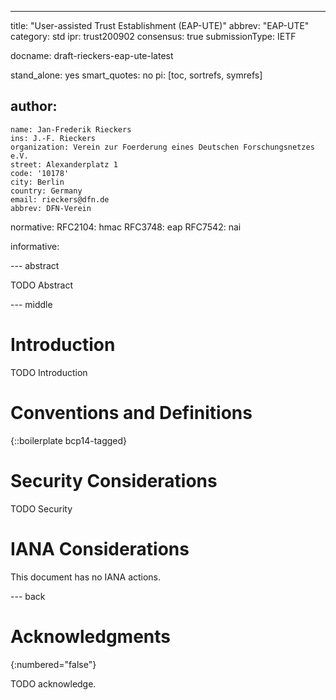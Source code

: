 ---
title: "User-assisted Trust Establishment (EAP-UTE)"
abbrev: "EAP-UTE"
category: std
ipr: trust200902
consensus: true
submissionType: IETF

docname: draft-rieckers-eap-ute-latest

stand_alone: yes
smart_quotes: no
pi: [toc, sortrefs, symrefs]

author:
 -
    name: Jan-Frederik Rieckers
    ins: J.-F. Rieckers
    organization: Verein zur Foerderung eines Deutschen Forschungsnetzes e.V.
    street: Alexanderplatz 1
    code: '10178'
    city: Berlin
    country: Germany
    email: rieckers@dfn.de
    abbrev: DFN-Verein

normative:
  RFC2104: hmac
  RFC3748: eap
  RFC7542: nai

informative:



--- abstract

TODO Abstract


--- middle

# Introduction

TODO Introduction


# Conventions and Definitions

{::boilerplate bcp14-tagged}


# Security Considerations

TODO Security


# IANA Considerations

This document has no IANA actions.


--- back

# Acknowledgments
{:numbered="false"}

TODO acknowledge.
